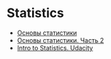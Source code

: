 # Statistics

* [Основы статистики](https://stepik.org/course/76/syllabus)
* [Основы статистики. Часть 2](https://stepik.org/course/524/syllabus)
* [Intro to Statistics. Udacity](https://www.udacity.com/course/intro-to-statistics--st101)
